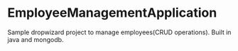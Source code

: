# EmployeeManagementApplication
Sample dropwizard project to manage employees(CRUD operations). Built in java and mongodb.

